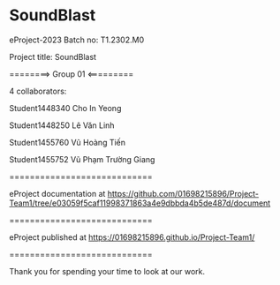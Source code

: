 # SoundBlast

eProject-2023 Batch no: T1.2302.M0

Project title: SoundBlast

========> Group 01 <=========

4 collaborators:

Student1448340 Cho In Yeong

Student1448250 Lê Văn Linh

Student1455760 Vũ Hoàng Tiến

Student1455752 Vũ Phạm Trường Giang

============================

eProject documentation at https://github.com/01698215896/Project-Team1/tree/e03059f5caf11998371863a4e9dbbda4b5de487d/document

============================

eProject published at https://01698215896.github.io/Project-Team1/

============================

Thank you for spending your time to look at our work.
